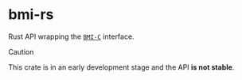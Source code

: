 # bmi-rs

Rust API wrapping the [`BMI-C`](https://bmi.csdms.io/en/stable/) interface.

> [!CAUTION]
> This crate is in an early development stage and the API **is not stable**.
